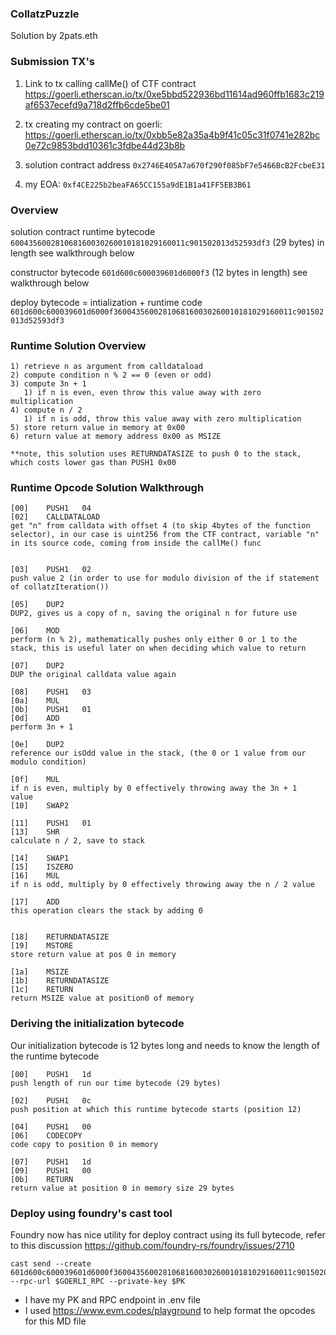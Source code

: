 ### CollatzPuzzle
Solution by 2pats.eth

### Submission TX's
1) Link to tx calling callMe() of CTF contract https://goerli.etherscan.io/tx/0xe5bbd522936bd11614ad960ffb1683c219af6537ecefd9a718d2ffb6cde5be01

2) tx creating my contract on goerli: https://goerli.etherscan.io/tx/0xbb5e82a35a4b9f41c05c31f0741e282bc0e72c9853bdd10361c3fdbe44d23b8b

3) solution contract address `0x2746E405A7a670f290f085bF7e5466BcB2FcbeE31`

4) my EOA: `0xf4CE225b2beaFA65CC155a9dE1B1a41FF5EB3B61`

### Overview

solution contract runtime bytecode
`600435600281068160030260010181029160011c901502013d52593df3`
(29 bytes) in length
see walkthrough below

constructor bytecode
`601d600c600039601d6000f3`
(12 bytes in length)
see walkthrough below

deploy bytecode = intialization + runtime code
`601d600c600039601d6000f3600435600281068160030260010181029160011c901502013d52593df3`

### Runtime Solution Overview

```
1) retrieve n as argument from calldataload
2) compute condition n % 2 == 0 (even or odd)
3) compute 3n + 1
   1) if n is even, even throw this value away with zero multiplication
4) compute n / 2
   1) if n is odd, throw this value away with zero multiplication
5) store return value in memory at 0x00
6) return value at memory address 0x00 as MSIZE

**note, this solution uses RETURNDATASIZE to push 0 to the stack, which costs lower gas than PUSH1 0x00
```


### Runtime Opcode Solution Walkthrough

```
[00]	PUSH1	04
[02]	CALLDATALOAD	
get "n" from calldata with offset 4 (to skip 4bytes of the function selector), in our case is uint256 from the CTF contract, variable "n" in its source code, coming from inside the callMe() func


[03]	PUSH1	02
push value 2 (in order to use for modulo division of the if statement of collatzIteration())

[05]	DUP2	
DUP2, gives us a copy of n, saving the original n for future use

[06]	MOD	
perform (n % 2), mathematically pushes only either 0 or 1 to the stack, this is useful later on when deciding which value to return

[07]	DUP2
DUP the original calldata value again

[08]	PUSH1	03
[0a]	MUL	
[0b]	PUSH1	01
[0d]	ADD
perform 3n + 1

[0e]	DUP2
reference our isOdd value in the stack, (the 0 or 1 value from our modulo condition)

[0f]	MUL	
if n is even, multiply by 0 effectively throwing away the 3n + 1  value
[10]	SWAP2	

[11]	PUSH1	01
[13]	SHR	
calculate n / 2, save to stack

[14]	SWAP1	
[15]	ISZERO
[16]	MUL
if n is odd, multiply by 0 effectively throwing away the n / 2 value

[17]	ADD	
this operation clears the stack by adding 0


[18]	RETURNDATASIZE	
[19]	MSTORE
store return value at pos 0 in memory

[1a]	MSIZE	
[1b]	RETURNDATASIZE	
[1c]	RETURN	
return MSIZE value at position0 of memory
```

### Deriving the initialization bytecode
Our initialization bytecode is 12 bytes long and needs to know the length of the runtime bytecode

```
[00]	PUSH1	1d
push length of run our time bytecode (29 bytes)

[02]	PUSH1	0c
push position at which this runtime bytecode starts (position 12)

[04]	PUSH1	00
[06]	CODECOPY	
code copy to position 0 in memory

[07]	PUSH1	1d
[09]	PUSH1	00
[0b]	RETURN
return value at position 0 in memory size 29 bytes
```

### Deploy using foundry's cast tool

Foundry now has nice utility for deploy contract using its full bytecode, refer to this discussion https://github.com/foundry-rs/foundry/issues/2710

```
cast send --create 601d600c600039601d6000f3600435600281068160030260010181029160011c901502013d52593df3 --rpc-url $GOERLI_RPC --private-key $PK
```

- I have my PK and RPC endpoint in .env file
- I used https://www.evm.codes/playground to help format the opcodes for this MD file
